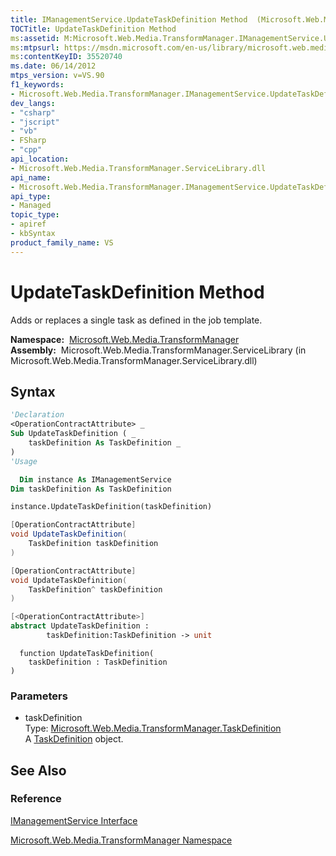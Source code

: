 ```yaml
---
title: IManagementService.UpdateTaskDefinition Method  (Microsoft.Web.Media.TransformManager)
TOCTitle: UpdateTaskDefinition Method
ms:assetid: M:Microsoft.Web.Media.TransformManager.IManagementService.UpdateTaskDefinition(Microsoft.Web.Media.TransformManager.TaskDefinition)
ms:mtpsurl: https://msdn.microsoft.com/en-us/library/microsoft.web.media.transformmanager.imanagementservice.updatetaskdefinition(v=VS.90)
ms:contentKeyID: 35520740
ms.date: 06/14/2012
mtps_version: v=VS.90
f1_keywords:
- Microsoft.Web.Media.TransformManager.IManagementService.UpdateTaskDefinition
dev_langs:
- "csharp"
- "jscript"
- "vb"
- FSharp
- "cpp"
api_location:
- Microsoft.Web.Media.TransformManager.ServiceLibrary.dll
api_name:
- Microsoft.Web.Media.TransformManager.IManagementService.UpdateTaskDefinition
api_type:
- Managed
topic_type:
- apiref
- kbSyntax
product_family_name: VS
---
```


# UpdateTaskDefinition Method

Adds or replaces a single task as defined in the job template.

**Namespace:**  [Microsoft.Web.Media.TransformManager](microsoft-web-media-transformmanager-namespace.md)  
**Assembly:**  Microsoft.Web.Media.TransformManager.ServiceLibrary (in Microsoft.Web.Media.TransformManager.ServiceLibrary.dll)

## Syntax

```vb
'Declaration
<OperationContractAttribute> _
Sub UpdateTaskDefinition ( _
    taskDefinition As TaskDefinition _
)
'Usage

  Dim instance As IManagementService
Dim taskDefinition As TaskDefinition

instance.UpdateTaskDefinition(taskDefinition)
```

```csharp
[OperationContractAttribute]
void UpdateTaskDefinition(
    TaskDefinition taskDefinition
)
```

```cpp
[OperationContractAttribute]
void UpdateTaskDefinition(
    TaskDefinition^ taskDefinition
)
```

``` fsharp
[<OperationContractAttribute>]
abstract UpdateTaskDefinition : 
        taskDefinition:TaskDefinition -> unit 
```

```jscript
  function UpdateTaskDefinition(
    taskDefinition : TaskDefinition
)
```

### Parameters

  - taskDefinition  
    Type: [Microsoft.Web.Media.TransformManager.TaskDefinition](taskdefinition-class-microsoft-web-media-transformmanager.md)  
    A [TaskDefinition](taskdefinition-class-microsoft-web-media-transformmanager.md) object.  

## See Also

### Reference

[IManagementService Interface](imanagementservice-interface-microsoft-web-media-transformmanager.md)

[Microsoft.Web.Media.TransformManager Namespace](microsoft-web-media-transformmanager-namespace.md)

